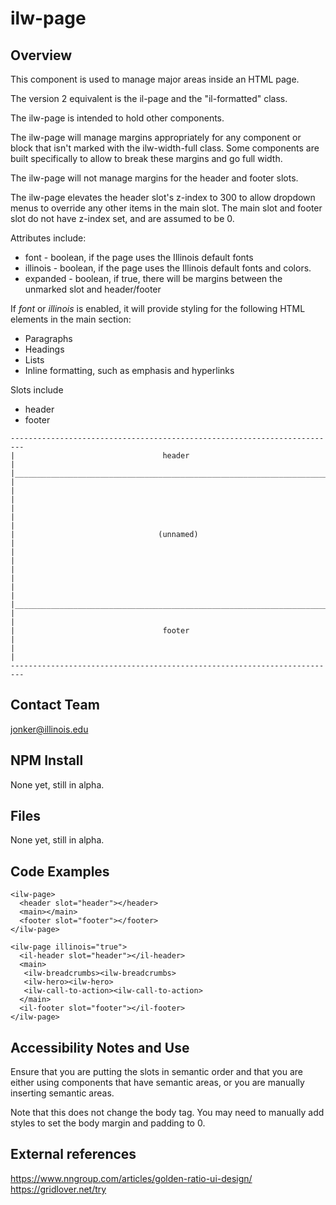 # ilw-page

## Overview

This component is used to manage major areas inside an HTML page. 

The version 2 equivalent is the il-page and the "il-formatted" class. 

The ilw-page is intended to hold other components. 

The ilw-page will manage margins appropriately for any component or block that isn't marked with the ilw-width-full class. Some components are built specifically to allow to break these margins and go full width. 

The ilw-page will not manage margins for the header and footer slots. 

The ilw-page elevates the header slot's z-index to 300 to allow dropdown menus to override any other items in the main slot. The main slot and footer slot do not have z-index set, and are assumed to be 0. 

Attributes include:

  * font - boolean, if the page uses the Illinois default fonts
  * illinois - boolean, if the page uses the Illinois default fonts and colors. 
  * expanded - boolean, if true, there will be margins between the unmarked slot and header/footer

If *font* or *illinois* is enabled, it will provide styling for the following HTML elements in the main section:

  * Paragraphs
  * Headings
  * Lists
  * Inline formatting, such as emphasis and hyperlinks

Slots include

  * header
  * footer


```
-------------------------------------------------------------------------
|                                 header                                |
|_______________________________________________________________________|
|                                                                       |
|                                                                       |
|                                                                       |
|                                (unnamed)                              |
|                                                                       |
|                                                                       |
|                                                                       |
|_______________________________________________________________________|
|                                                                       |
|                                 footer                                |
|                                                                       |
-------------------------------------------------------------------------
```

## Contact Team

jonker@illinois.edu

## NPM Install

None yet, still in alpha.

## Files

None yet, still in alpha.

## Code Examples

```
<ilw-page>
  <header slot="header"></header>
  <main></main>
  <footer slot="footer"></footer>
</ilw-page>
```

```
<ilw-page illinois="true">
  <il-header slot="header"></il-header>
  <main>
   <ilw-breadcrumbs><ilw-breadcrumbs>
   <ilw-hero><ilw-hero>
   <ilw-call-to-action><ilw-call-to-action>
  </main>
  <il-footer slot="footer"></il-footer>
</ilw-page>
```

## Accessibility Notes and Use

Ensure that you are putting the slots in semantic order and that you are either using components that have semantic areas, or you are manually inserting semantic areas. 

Note that this does not change the body tag. You may need to manually add styles to set the body margin and padding to 0. 

## External references

https://www.nngroup.com/articles/golden-ratio-ui-design/
https://gridlover.net/try

